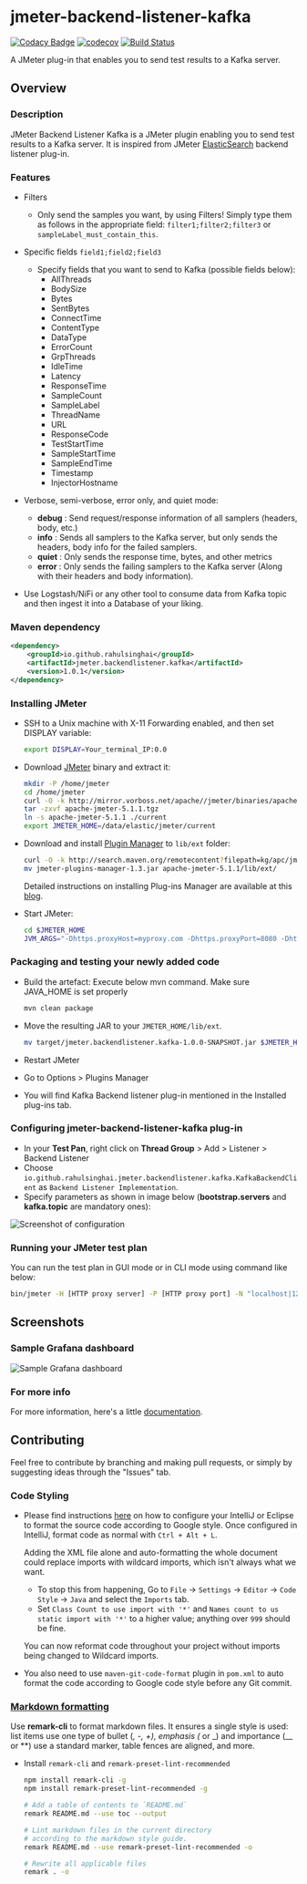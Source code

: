 # jmeter-backend-listener-kafka

[![Codacy Badge](https://api.codacy.com/project/badge/Grade/2574897d4d0646b4a2f2a34c0b86fc35)](https://app.codacy.com/app/rahulsinghai/jmeter-backend-listener-kafka?utm_source=github.com&utm_medium=referral&utm_content=rahulsinghai/jmeter-backend-listener-kafka&utm_campaign=Badge_Grade_Dashboard)
[![codecov](https://codecov.io/gh/rahulsinghai/jmeter-backend-listener-kafka/branch/master/graph/badge.svg)](https://codecov.io/gh/rahulsinghai/jmeter-backend-listener-kafka)
[![Build Status](https://travis-ci.org/rahulsinghai/jmeter-backend-listener-kafka.svg?branch=master)](https://travis-ci.org/rahulsinghai/jmeter-backend-listener-kafka)

A JMeter plug-in that enables you to send test results to a Kafka server.

## Overview

### Description

JMeter Backend Listener Kafka is a JMeter plugin enabling you to send test results to a Kafka server.
It is inspired from JMeter [ElasticSearch](https://github.com/delirius325/jmeter-elasticsearch-backend-listener) backend listener plug-in.

### Features

-   Filters
    -   Only send the samples you want, by using Filters! Simply type them as follows in the appropriate field: `filter1;filter2;filter3` or `sampleLabel_must_contain_this`.

-   Specific fields `field1;field2;field3`
    -   Specify fields that you want to send to Kafka (possible fields below):
        -   AllThreads
        -   BodySize
        -   Bytes
        -   SentBytes
        -   ConnectTime
        -   ContentType
        -   DataType
        -   ErrorCount
        -   GrpThreads
        -   IdleTime
        -   Latency
        -   ResponseTime
        -   SampleCount
        -   SampleLabel
        -   ThreadName
        -   URL
        -   ResponseCode
        -   TestStartTime
        -   SampleStartTime
        -   SampleEndTime
        -   Timestamp
        -   InjectorHostname

-   Verbose, semi-verbose, error only, and quiet mode:
    -   **debug** : Send request/response information of all samplers (headers, body, etc.)
    -   **info** : Sends all samplers to the Kafka server, but only sends the headers, body info for the failed samplers.
    -   **quiet** : Only sends the response time, bytes, and other metrics
    -   **error** : Only sends the failing samplers to the Kafka server (Along with their headers and body information).

-   Use Logstash/NiFi or any other tool to consume data from Kafka topic and then ingest it into a Database of your liking.

### Maven dependency

```xml
<dependency>
    <groupId>io.github.rahulsinghai</groupId>
    <artifactId>jmeter.backendlistener.kafka</artifactId>
    <version>1.0.1</version>
</dependency>
```

### Installing JMeter

-   SSH to a Unix machine with X-11 Forwarding enabled, and then set DISPLAY variable:

    ```bash
    export DISPLAY=Your_terminal_IP:0.0
    ```

-   Download [JMeter](https://jmeter.apache.org/download_jmeter.cgi) binary and extract it:

    ```bash
    mkdir -P /home/jmeter
    cd /home/jmeter
    curl -O -k http://mirror.vorboss.net/apache//jmeter/binaries/apache-jmeter-5.1.1.tgz
    tar -zxvf apache-jmeter-5.1.1.tgz
    ln -s apache-jmeter-5.1.1 ./current
    export JMETER_HOME=/data/elastic/jmeter/current
    ```

-   Download and install [Plugin Manager](https://jmeter-plugins.org/wiki/PluginsManager/) to `lib/ext` folder:

    ```bash
    curl -O -k http://search.maven.org/remotecontent?filepath=kg/apc/jmeter-plugins-manager/1.3/jmeter-plugins-manager-1.3.jar
    mv jmeter-plugins-manager-1.3.jar apache-jmeter-5.1.1/lib/ext/
    ```

    Detailed instructions on installing Plug-ins Manager are available at this [blog](https://octoperf.com/blog/2018/04/04/jmeter-plugins-install/).

-   Start JMeter:

    ```bash
    cd $JMETER_HOME
    JVM_ARGS="-Dhttps.proxyHost=myproxy.com -Dhttps.proxyPort=8080 -Dhttp.proxyUser=user -Dhttp.proxyPass=***" ./bin/jmeter.sh
    ```

### Packaging and testing your newly added code

-   Build the artefact: Execute below mvn command. Make sure JAVA_HOME is set properly

    ```bash
    mvn clean package
    ```

-   Move the resulting JAR to your `JMETER_HOME/lib/ext`.

    ```bash
    mv target/jmeter.backendlistener.kafka-1.0.0-SNAPSHOT.jar $JMETER_HOME/lib/ext/
    ```

-   Restart JMeter

-   Go to Options > Plugins Manager

-   You will find Kafka Backend listener plug-in mentioned in the Installed plug-ins tab.

### Configuring jmeter-backend-listener-kafka plug-in

-   In your **Test Pan**, right click on **Thread Group** > Add > Listener > Backend Listener
-   Choose `io.github.rahulsinghai.jmeter.backendlistener.kafka.KafkaBackendClient` as `Backend Listener Implementation`.
-   Specify parameters as shown in image below (**bootstrap.servers** and **kafka.topic** are mandatory ones): 

![Screenshot of configuration](docs/configuration.JPG "Screenshot of configuration")

### Running your JMeter test plan

You can run the test plan in GUI mode or in CLI mode using command like below:

```bash
bin/jmeter -H [HTTP proxy server] -P [HTTP proxy port] -N "localhost|127.0.0.1|*.singhaiuklimited.com" -n -t test_kafkaserver.jmx -l test_kafkaserver_result.jtl
```

## Screenshots

### Sample Grafana dashboard

![Sample Grafana dashboard](https://image.ibb.co/jW6LNx/Screen_Shot_2018_03_21_at_10_21_18_AM.png "Sample Grafana Dashboard")

### For more info

For more information, here's a little [documentation](https://github.com/rahulsinghai/jmeter-backend-listener-kafka/wiki).

## Contributing

Feel free to contribute by branching and making pull requests, or simply by suggesting ideas through the "Issues" tab.

### Code Styling

-   Please find instructions [here](https://github.com/HPI-Information-Systems/Metanome/wiki/Installing-the-google-styleguide-settings-in-intellij-and-eclipse) on how to configure your IntelliJ or Eclipse to format the source code according to Google style.
    Once configured in IntelliJ, format code as normal with `Ctrl + Alt + L`.

    Adding the XML file alone and auto-formatting the whole document could replace imports with wildcard imports, which isn't always what we want.

    -   To stop this from happening, Go to `File` → `Settings` → `Editor` → `Code Style` → `Java` and select the `Imports` tab.
    -   Set `Class Count to use import with '*'` and `Names count to us static import with '*'` to a higher value; anything over `999` should be fine.

    You can now reformat code throughout your project without imports being changed to Wildcard imports.

-   You also need to use `maven-git-code-format` plugin in `pom.xml` to auto format the code according to Google code style before any Git commit.

### [Markdown formatting](https://github.com/remarkjs/remark/tree/master/packages/remark-cli)

Use **remark-cli** to format markdown files.
It ensures a single style is used: list items use one type of bullet (_, -, +), emphasis (_ or \_) and importance (\_\_ or \*\*) use a standard marker, table fences are aligned, and more.

-   Install `remark-cli` and `remark-preset-lint-recommended`

    ```bash
    npm install remark-cli -g
    npm install remark-preset-lint-recommended -g

    # Add a table of contents to `README.md`
    remark README.md --use toc --output

    # Lint markdown files in the current directory
    # according to the markdown style guide.
    remark README.md --use remark-preset-lint-recommended -o

    # Rewrite all applicable files
    remark . -o
    ```


